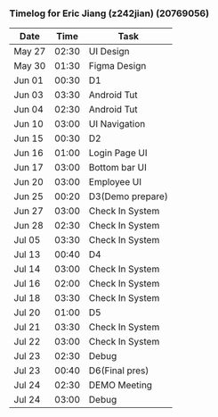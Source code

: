 ### Timelog for Eric Jiang (z242jian) (20769056)


Date       | Time   | Task               |
---------- | ------ | ------------------ |
May 27     | 02:30  | UI Design          |
May 30     | 01:30  | Figma Design       |
Jun 01     | 00:30  | D1                 |
Jun 03     | 03:30  | Android Tut        |
Jun 04     | 02:30  | Android Tut        |
Jun 10     | 03:00  | UI Navigation      |
Jun 15     | 00:30  | D2                 |
Jun 16     | 01:00  | Login Page UI      |
Jun 17     | 03:00  | Bottom bar UI      |
Jun 20     | 03:00  | Employee UI        |
Jun 25     | 00:20  | D3(Demo prepare)   |
Jun 27     | 03:00  | Check In System    |
Jun 28     | 02:30  | Check In System    |
Jul 05     | 03:30  | Check In System    |
Jul 13     | 00:40  | D4                 |
Jul 14     | 03:00  | Check In System    |
Jul 16     | 02:00  | Check In System    |
Jul 18     | 03:30  | Check In System    |
Jul 20     | 01:00  | D5                 |
Jul 21     | 03:30  | Check In System    |
Jul 22     | 03:00  | Check In System    |
Jul 23     | 02:30  | Debug              |
Jul 23     | 00:40  | D6(Final pres)     |
Jul 24     | 02:30  | DEMO Meeting       |
Jul 24     | 03:00  | Debug              |


